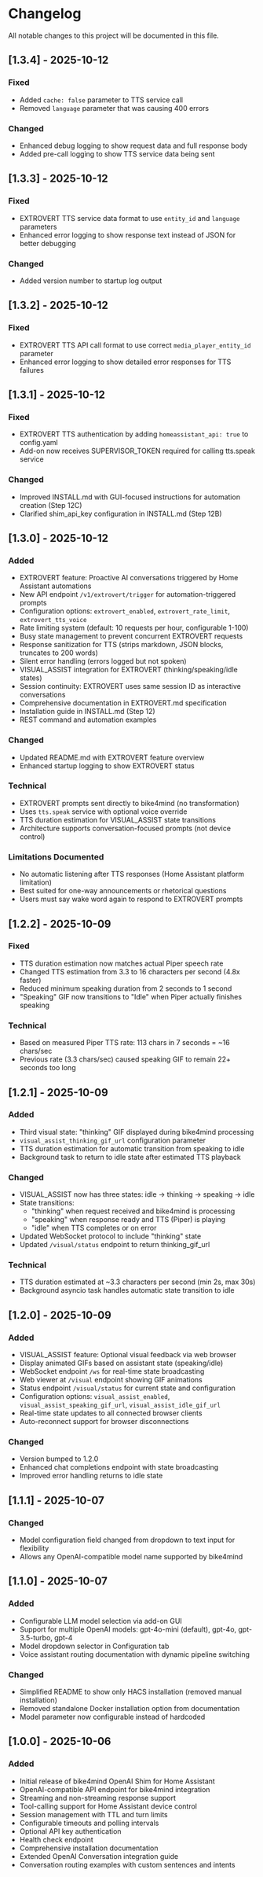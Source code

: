 # Changelog

All notable changes to this project will be documented in this file.

## [1.3.4] - 2025-10-12

### Fixed
- Added `cache: false` parameter to TTS service call
- Removed `language` parameter that was causing 400 errors

### Changed
- Enhanced debug logging to show request data and full response body
- Added pre-call logging to show TTS service data being sent

## [1.3.3] - 2025-10-12

### Fixed
- EXTROVERT TTS service data format to use `entity_id` and `language` parameters
- Enhanced error logging to show response text instead of JSON for better debugging

### Changed
- Added version number to startup log output

## [1.3.2] - 2025-10-12

### Fixed
- EXTROVERT TTS API call format to use correct `media_player_entity_id` parameter
- Enhanced error logging to show detailed error responses for TTS failures

## [1.3.1] - 2025-10-12

### Fixed
- EXTROVERT TTS authentication by adding `homeassistant_api: true` to config.yaml
- Add-on now receives SUPERVISOR_TOKEN required for calling tts.speak service

### Changed
- Improved INSTALL.md with GUI-focused instructions for automation creation (Step 12C)
- Clarified shim_api_key configuration in INSTALL.md (Step 12B)

## [1.3.0] - 2025-10-12

### Added
- EXTROVERT feature: Proactive AI conversations triggered by Home Assistant automations
- New API endpoint `/v1/extrovert/trigger` for automation-triggered prompts
- Configuration options: `extrovert_enabled`, `extrovert_rate_limit`, `extrovert_tts_voice`
- Rate limiting system (default: 10 requests per hour, configurable 1-100)
- Busy state management to prevent concurrent EXTROVERT requests
- Response sanitization for TTS (strips markdown, JSON blocks, truncates to 200 words)
- Silent error handling (errors logged but not spoken)
- VISUAL_ASSIST integration for EXTROVERT (thinking/speaking/idle states)
- Session continuity: EXTROVERT uses same session ID as interactive conversations
- Comprehensive documentation in EXTROVERT.md specification
- Installation guide in INSTALL.md (Step 12)
- REST command and automation examples

### Changed
- Updated README.md with EXTROVERT feature overview
- Enhanced startup logging to show EXTROVERT status

### Technical
- EXTROVERT prompts sent directly to bike4mind (no transformation)
- Uses `tts.speak` service with optional voice override
- TTS duration estimation for VISUAL_ASSIST state transitions
- Architecture supports conversation-focused prompts (not device control)

### Limitations Documented
- No automatic listening after TTS responses (Home Assistant platform limitation)
- Best suited for one-way announcements or rhetorical questions
- Users must say wake word again to respond to EXTROVERT prompts

## [1.2.2] - 2025-10-09

### Fixed
- TTS duration estimation now matches actual Piper speech rate
- Changed TTS estimation from 3.3 to 16 characters per second (4.8x faster)
- Reduced minimum speaking duration from 2 seconds to 1 second
- "Speaking" GIF now transitions to "Idle" when Piper actually finishes speaking

### Technical
- Based on measured Piper TTS rate: 113 chars in 7 seconds = ~16 chars/sec
- Previous rate (3.3 chars/sec) caused speaking GIF to remain 22+ seconds too long

## [1.2.1] - 2025-10-09

### Added
- Third visual state: "thinking" GIF displayed during bike4mind processing
- `visual_assist_thinking_gif_url` configuration parameter
- TTS duration estimation for automatic transition from speaking to idle
- Background task to return to idle state after estimated TTS playback

### Changed
- VISUAL_ASSIST now has three states: idle → thinking → speaking → idle
- State transitions:
  - "thinking" when request received and bike4mind is processing
  - "speaking" when response ready and TTS (Piper) is playing
  - "idle" when TTS completes or on error
- Updated WebSocket protocol to include "thinking" state
- Updated `/visual/status` endpoint to return thinking_gif_url

### Technical
- TTS duration estimated at ~3.3 characters per second (min 2s, max 30s)
- Background asyncio task handles automatic state transition to idle

## [1.2.0] - 2025-10-09

### Added
- VISUAL_ASSIST feature: Optional visual feedback via web browser
- Display animated GIFs based on assistant state (speaking/idle)
- WebSocket endpoint `/ws` for real-time state broadcasting
- Web viewer at `/visual` endpoint showing GIF animations
- Status endpoint `/visual/status` for current state and configuration
- Configuration options: `visual_assist_enabled`, `visual_assist_speaking_gif_url`, `visual_assist_idle_gif_url`
- Real-time state updates to all connected browser clients
- Auto-reconnect support for browser disconnections

### Changed
- Version bumped to 1.2.0
- Enhanced chat completions endpoint with state broadcasting
- Improved error handling returns to idle state

## [1.1.1] - 2025-10-07

### Changed
- Model configuration field changed from dropdown to text input for flexibility
- Allows any OpenAI-compatible model name supported by bike4mind

## [1.1.0] - 2025-10-07

### Added
- Configurable LLM model selection via add-on GUI
- Support for multiple OpenAI models: gpt-4o-mini (default), gpt-4o, gpt-3.5-turbo, gpt-4
- Model dropdown selector in Configuration tab
- Voice assistant routing documentation with dynamic pipeline switching

### Changed
- Simplified README to show only HACS installation (removed manual installation)
- Removed standalone Docker installation option from documentation
- Model parameter now configurable instead of hardcoded

## [1.0.0] - 2025-10-06

### Added
- Initial release of bike4mind OpenAI Shim for Home Assistant
- OpenAI-compatible API endpoint for bike4mind integration
- Streaming and non-streaming response support
- Tool-calling support for Home Assistant device control
- Session management with TTL and turn limits
- Configurable timeouts and polling intervals
- Optional API key authentication
- Health check endpoint
- Comprehensive installation documentation
- Extended OpenAI Conversation integration guide
- Conversation routing examples with custom sentences and intents
